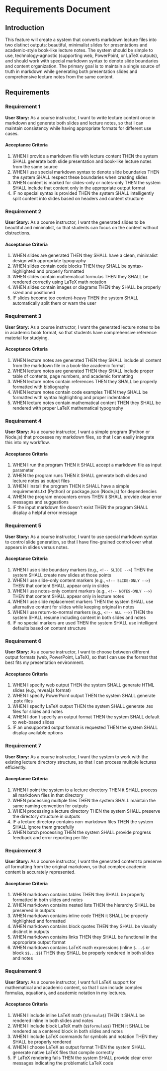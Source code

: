 # Requirements Document

## Introduction

This feature will create a system that converts markdown lecture files into two distinct outputs: beautiful, minimalist slides for presentations and academic-style book-like lecture notes. The system should be simple to use, technology-agnostic (supporting web, PowerPoint, or LaTeX outputs), and should work with special markdown syntax to denote slide boundaries and content organization. The primary goal is to maintain a single source of truth in markdown while generating both presentation slides and comprehensive lecture notes from the same content.

## Requirements

### Requirement 1

**User Story:** As a course instructor, I want to write lecture content once in markdown and generate both slides and lecture notes, so that I can maintain consistency while having appropriate formats for different use cases.

#### Acceptance Criteria

1. WHEN I provide a markdown file with lecture content THEN the system SHALL generate both slide presentation and book-like lecture notes from the same source
2. WHEN I use special markdown syntax to denote slide boundaries THEN the system SHALL respect these boundaries when creating slides
3. WHEN content is marked for slides-only or notes-only THEN the system SHALL include that content only in the appropriate output format
4. IF no special syntax is provided THEN the system SHALL intelligently split content into slides based on headers and content structure

### Requirement 2

**User Story:** As a course instructor, I want the generated slides to be beautiful and minimalist, so that students can focus on the content without distractions.

#### Acceptance Criteria

1. WHEN slides are generated THEN they SHALL have a clean, minimalist design with appropriate typography
2. WHEN slides contain code blocks THEN they SHALL be syntax-highlighted and properly formatted
3. WHEN slides contain mathematical formulas THEN they SHALL be rendered correctly using LaTeX math notation
4. WHEN slides contain images or diagrams THEN they SHALL be properly sized and positioned
5. IF slides become too content-heavy THEN the system SHALL automatically split them or warn the user

### Requirement 3

**User Story:** As a course instructor, I want the generated lecture notes to be in academic book format, so that students have comprehensive reference material for studying.

#### Acceptance Criteria

1. WHEN lecture notes are generated THEN they SHALL include all content from the markdown file in a book-like academic format
2. WHEN lecture notes are generated THEN they SHALL include proper table of contents, page numbers, and academic formatting
3. WHEN lecture notes contain references THEN they SHALL be properly formatted with bibliography
4. WHEN lecture notes contain code examples THEN they SHALL be formatted with syntax highlighting and proper indentation
5. WHEN lecture notes contain mathematical content THEN they SHALL be rendered with proper LaTeX mathematical typography

### Requirement 4

**User Story:** As a course instructor, I want a simple program (Python or Node.js) that processes my markdown files, so that I can easily integrate this into my workflow.

#### Acceptance Criteria

1. WHEN I run the program THEN it SHALL accept a markdown file as input parameter
2. WHEN the program runs THEN it SHALL generate both slides and lecture notes as output files
3. WHEN I install the program THEN it SHALL have a simple requirements.txt (Python) or package.json (Node.js) for dependencies
4. WHEN the program encounters errors THEN it SHALL provide clear error messages and suggestions
5. IF the input markdown file doesn't exist THEN the program SHALL display a helpful error message

### Requirement 5

**User Story:** As a course instructor, I want to use special markdown syntax to control slide generation, so that I have fine-grained control over what appears in slides versus notes.

#### Acceptance Criteria

1. WHEN I use slide boundary markers (e.g., `<!-- SLIDE -->`) THEN the system SHALL create new slides at those points
2. WHEN I use slide-only content markers (e.g., `<!-- SLIDE-ONLY -->`) THEN that content SHALL appear only in slides
3. WHEN I use notes-only content markers (e.g., `<!-- NOTES-ONLY -->`) THEN that content SHALL appear only in lecture notes
4. WHEN I use slide replacement markers THEN the system SHALL use alternative content for slides while keeping original in notes
5. WHEN I use return-to-normal markers (e.g., `<!-- ALL -->`) THEN the system SHALL resume including content in both slides and notes
6. IF no special markers are used THEN the system SHALL use intelligent defaults based on content structure

### Requirement 6

**User Story:** As a course instructor, I want to choose between different output formats (web, PowerPoint, LaTeX), so that I can use the format that best fits my presentation environment.

#### Acceptance Criteria

1. WHEN I specify web output THEN the system SHALL generate HTML slides (e.g., reveal.js format)
2. WHEN I specify PowerPoint output THEN the system SHALL generate .pptx files
3. WHEN I specify LaTeX output THEN the system SHALL generate .tex files for slides and notes
4. WHEN I don't specify an output format THEN the system SHALL default to web-based slides
5. IF an unsupported output format is requested THEN the system SHALL display available options

### Requirement 7

**User Story:** As a course instructor, I want the system to work with the existing lecture directory structure, so that I can process multiple lectures efficiently.

#### Acceptance Criteria

1. WHEN I point the system to a lecture directory THEN it SHALL process all markdown files in that directory
2. WHEN processing multiple files THEN the system SHALL maintain the same naming convention for outputs
3. WHEN processing a lecture directory THEN the system SHALL preserve the directory structure in outputs
4. IF a lecture directory contains non-markdown files THEN the system SHALL ignore them gracefully
5. WHEN batch processing THEN the system SHALL provide progress feedback and error reporting per file

### Requirement 8

**User Story:** As a course instructor, I want the generated content to preserve all formatting from the original markdown, so that complex academic content is accurately represented.

#### Acceptance Criteria

1. WHEN markdown contains tables THEN they SHALL be properly formatted in both slides and notes
2. WHEN markdown contains nested lists THEN the hierarchy SHALL be preserved in outputs
3. WHEN markdown contains inline code THEN it SHALL be properly highlighted and formatted
4. WHEN markdown contains block quotes THEN they SHALL be visually distinct in outputs
5. WHEN markdown contains links THEN they SHALL be functional in the appropriate output format
6. WHEN markdown contains LaTeX math expressions (inline `$...$` or block `$$...$$`) THEN they SHALL be properly rendered in both slides and notes

### Requirement 9

**User Story:** As a course instructor, I want full LaTeX support for mathematical and academic content, so that I can include complex formulas, equations, and academic notation in my lectures.

#### Acceptance Criteria

1. WHEN I include inline LaTeX math (`$formula$`) THEN it SHALL be rendered inline in both slides and notes
2. WHEN I include block LaTeX math (`$$formula$$`) THEN it SHALL be rendered as a centered block in both slides and notes
3. WHEN I include LaTeX commands for symbols and notation THEN they SHALL be properly rendered
4. WHEN I choose LaTeX as output format THEN the system SHALL generate native LaTeX files that compile correctly
5. IF LaTeX rendering fails THEN the system SHALL provide clear error messages indicating the problematic LaTeX code